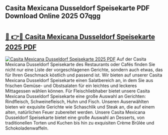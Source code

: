## Casita Mexicana Dusseldorf Speisekarte PDF Download Online 2025 O7qgg

# <h2><a href="http://gc8qkr.nevu.top/?p=Casita+Mexicana+Dusseldorf+Speisekarte">🔗 👉🔴 Casita Mexicana Dusseldorf Speisekarte 2025 PDF</a></h2>

[![Casita Mexicana Dusseldorf Speisekarte 2025 PDF](https://i.imgur.com/dBaPXMq.png)](http://gc8qkr.nevu.top/?p=Casita+Mexicana+Dusseldorf+Speisekarte)
Auf der Casita Mexicana Dusseldorf Speisekarte des Restaurants oder Cafés finden Sie nicht nur eine Liste der vorgeschlagenen Gerichte, sondern auch etwas, das für Ihren Geschmack köstlich und passend ist. Wir bieten auf unserer Casita Mexicana Dusseldorf Speisekarte einen Salatbereich an, in dem Sie aus frischen Gemüse- und Obstsalaten für ein leichtes und leckeres Mittagessen wählen können. Für Fleischliebhaber bietet unsere Casita Mexicana Dusseldorf Speisekarte eine große Auswahl an Gerichten: Rindfleisch, Schweinefleisch, Huhn und Fisch. Unseren Auserwählten bieten wir exquisite Gerichte wie Schaschlik und Steak an, die auf einem alten, natürlichen Feuer zubereitet werden. Unsere Casita Mexicana Dusseldorf Speisekarte bietet eine große Auswahl an Desserts, von traditionellen Torten und Kuchen bis hin zu exquisiten Crème Brûlée und Schokoladenwaffeln.
